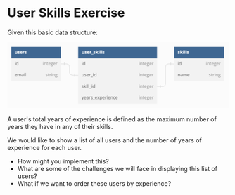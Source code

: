 # User Skills Exercise

Given this basic data structure:

![ERD diagram showing Users linked to Skills through UserSkills](docs/erd.png)

A user's total years of experience is defined as the maximum number of years they have in any of their skills.

We would like to show a list of all users and the number of years of experience for each user.

- How might you implement this?
- What are some of the challenges we will face in displaying this list of users?
- What if we want to order these users by experience?